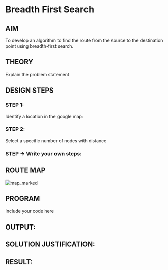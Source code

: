 # Breadth First Search
## AIM

To develop an algorithm to find the route from the source to the destination point using breadth-first search.

## THEORY
Explain the problem statement

## DESIGN STEPS

### STEP 1:
Identify a location in the google map:

### STEP 2:
Select a specific number of nodes with distance

### STEP -> Write your own steps:


## ROUTE MAP

![map_marked](https://user-images.githubusercontent.com/75235488/166704677-c7223de7-6c99-4189-a7e3-c0a6f92853af.png)



## PROGRAM
Include your code here


## OUTPUT:

## SOLUTION JUSTIFICATION:

## RESULT:

